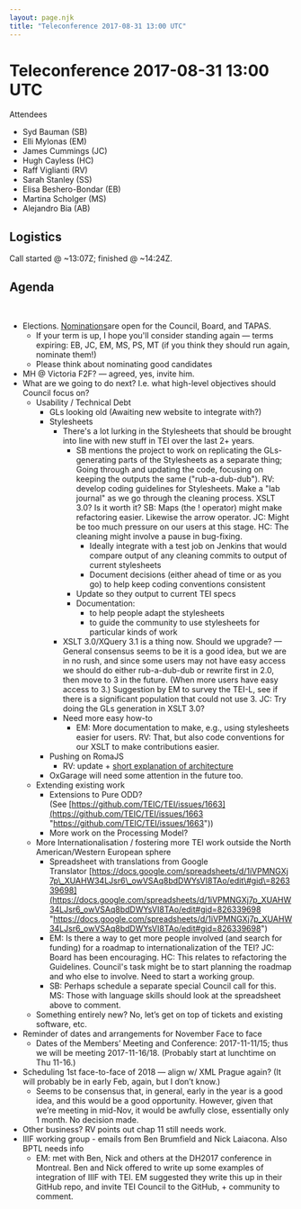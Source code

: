```yaml
---
layout: page.njk
title: "Teleconference 2017-08-31 13:00 UTC"
---
```

# Teleconference 2017-08-31 13:00 UTC




Attendees


* Syd Bauman (SB)
* Elli Mylonas (EM)
* James Cummings (JC)
* Hugh Cayless (HC)
* Raff Viglianti (RV)
* Sarah Stanley (SS)
* Elisa Beshero\-Bondar (EB)
* Martina Scholger (MS)
* Alejandro Bia (AB)



Logistics
---------


Call started @ \~13:07Z; finished @ \~14:24Z.


Agenda
------


  
 
 * Elections. [Nominations](https://wiki.tei-c.org/index.php/TEI-C_and_TAPAS_Call_for_Nominations_2017 "Nominations")are open for the Council, Board, and TAPAS.
	+ If your term is up, I hope you'll consider standing again — terms expiring: EB, JC,
	 EM, MS, PS, MT (if you think they should run again, nominate them!)
	+ Please think about nominating good candidates
* MH @ Victoria F2F? — agreed, yes, invite him.
* What are we going to do next? I.e. what high\-level objectives should Council focus
 on?
	+ Usability / Technical Debt
		- GLs looking old (Awaiting new website to integrate with?)
		- Stylesheets
			* There's a lot lurking in the Stylesheets that should be brought into line with new
			 stuff in TEI over the last 2\+ years.
				+ SB mentions the project to work on replicating the GLs\-generating parts of the Stylesheets
				 as a separate thing; Going through and updating the code, focusing on keeping the
				 outputs the same ("rub\-a\-dub\-dub"). RV: develop coding guidelines for Stylesheets.
				 Make a "lab journal" as we go through the cleaning process. XSLT 3\.0? Is it worth
				 it? SB: Maps (the ! operator) might make refactoring easier. Likewise the arrow operator.
				 JC: Might be too much pressure on our users at this stage. HC: The cleaning might
				 involve a pause in bug\-fixing.
					- Ideally integrate with a test job on Jenkins that would compare output of any cleaning
					 commits to output of current stylesheets
					- Document decisions (either ahead of time or as you go) to help keep coding conventions
					 consistent
				+ Update so they output to current TEI specs
				+ Documentation:
					- to help people adapt the stylesheets
					- to guide the community to use stylesheets for particular kinds of work
			* XSLT 3\.0/XQuery 3\.1 is a thing now. Should we upgrade? — General consensus seems to
			 be it is a good idea, but we are in no rush, and since some users may not have easy
			 access we should do either rub\-a\-dub\-dub or rewrite first in 2\.0, then move to 3 in
			 the future. (When more users have easy access to 3\.) Suggestion by EM to survey the
			 TEI\-L, see if there is a significant population that could not use 3\. JC: Try doing
			 the GLs generation in XSLT 3\.0?
			* Need more easy how\-to
				+ EM: More documentation to make, e.g., using stylesheets easier for users. RV: That,
				 but also code conventions for our XSLT to make contributions easier.
		- Pushing on RomaJS
			* RV: update \+ [short explanation of architecture](https://docs.google.com/presentation/d/1wENuQ3u2HT7fq0X9j6Olj69OF8PQqhXWprT_Tq-gG9U/edit?usp=sharing "short explanation of architecture")
		- OxGarage will need some attention in the future too.
	+ Extending existing work
		- Extensions to Pure ODD? (See [https://github.com/TEIC/TEI/issues/1663](https://github.com/TEIC/TEI/issues/1663 "https://github.com/TEIC/TEI/issues/1663"))
		- More work on the Processing Model?
	+ More Internationalisation / fostering more TEI work outside the North American/Western
	 European sphere
		- Spreadsheet with translations from Google Translator [https://docs.google.com/spreadsheets/d/1iVPMNGXj7p\_XUAHW34LJsr6\_owVSAq8bdDWYsVI8TAo/edit\#gid\=826339698](https://docs.google.com/spreadsheets/d/1iVPMNGXj7p_XUAHW34LJsr6_owVSAq8bdDWYsVI8TAo/edit#gid=826339698 "https://docs.google.com/spreadsheets/d/1iVPMNGXj7p_XUAHW34LJsr6_owVSAq8bdDWYsVI8TAo/edit#gid=826339698")
		- EM: Is there a way to get more people involved (and search for funding) for a roadmap
		 to internationalization of the TEI? JC: Board has been encouraging. HC: This relates
		 to refactoring the Guidelines. Council's task might be to start planning the roadmap
		 and who else to involve. Need to start a working group.
		- SB: Perhaps schedule a separate special Council call for this. MS: Those with language
		 skills should look at the spreadsheet above to comment.
	+ Something entirely new? No, let’s get on top of tickets and existing software, etc.
* Reminder of dates and arrangements for November Face to face
	+ Dates of the Members’ Meeting and Conference: 2017\-11\-11/15; thus we will be meeting
	 2017\-11\-16/18\. (Probably start at lunchtime on Thu 11\-16\.)
* Scheduling 1st face\-to\-face of 2018 — align w/ XML Prague again? (It will probably
 be in early Feb, again, but I don’t know.)
	+ Seems to be consensus that, in general, early in the year is a good idea, and this
	 would be a good opportunity. However, given that we’re meeting in mid\-Nov, it would
	 be awfully close, essentially only 1 month. No decision made.
* Other business? RV points out chap 11 still needs work.
* IIIF working group \- emails from Ben Brumfield and Nick Laiacona. Also BPTL needs
 info
	+ EM: met with Ben, Nick and others at the DH2017 conference in Montreal. Ben and Nick
	 offered to write up some examples of integration of IIIF with TEI. EM suggested they
	 write this up in their GitHub repo, and invite TEI Council to the GitHub, \+ community
	 to comment.






